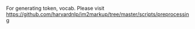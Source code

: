 For generating token, vocab. Please visit https://github.com/harvardnlp/im2markup/tree/master/scripts/preprocessing


